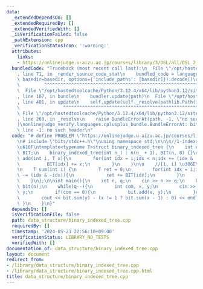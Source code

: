 ```yaml
---
data:
  _extendedDependsOn: []
  _extendedRequiredBy: []
  _extendedVerifiedWith: []
  _isVerificationFailed: false
  _pathExtension: cpp
  _verificationStatusIcon: ':warning:'
  attributes:
    links:
    - https://onlinejudge.u-aizu.ac.jp/courses/library/3/DSL/all/DSL_2_B
  bundledCode: "Traceback (most recent call last):\n  File \"/opt/hostedtoolcache/Python/3.12.4/x64/lib/python3.12/site-packages/onlinejudge_verify/documentation/build.py\"\
    , line 71, in _render_source_code_stat\n    bundled_code = language.bundle(stat.path,\
    \ basedir=basedir, options={'include_paths': [basedir]}).decode()\n          \
    \         ^^^^^^^^^^^^^^^^^^^^^^^^^^^^^^^^^^^^^^^^^^^^^^^^^^^^^^^^^^^^^^^^^^^^^^^^^^^^^^^^^\n\
    \  File \"/opt/hostedtoolcache/Python/3.12.4/x64/lib/python3.12/site-packages/onlinejudge_verify/languages/cplusplus.py\"\
    , line 187, in bundle\n    bundler.update(path)\n  File \"/opt/hostedtoolcache/Python/3.12.4/x64/lib/python3.12/site-packages/onlinejudge_verify/languages/cplusplus_bundle.py\"\
    , line 401, in update\n    self.update(self._resolve(pathlib.Path(included), included_from=path))\n\
    \                ^^^^^^^^^^^^^^^^^^^^^^^^^^^^^^^^^^^^^^^^^^^^^^^^^^^^^^^^^\n \
    \ File \"/opt/hostedtoolcache/Python/3.12.4/x64/lib/python3.12/site-packages/onlinejudge_verify/languages/cplusplus_bundle.py\"\
    , line 260, in _resolve\n    raise BundleErrorAt(path, -1, \"no such header\"\
    )\nonlinejudge_verify.languages.cplusplus_bundle.BundleErrorAt: bits/stdc++.h:\
    \ line -1: no such header\n"
  code: "# define PROBLEM \"https://onlinejudge.u-aizu.ac.jp/courses/library/3/DSL/all/DSL_2_B\"\
    \n# include \"bits/stdc++.h\"\nusing namespace std;\n\n\n//1-indexed \u306B\u6CE8\
    \u610F\ntemplate<typename T>struct binary_indexed_tree {\n    int n;\n    vector<T>\
    \ BIT;\n    binary_indexed_tree(int n_) : n(n_ + 1), BIT(n, 0) {}\n\n    void\
    \ add(int i, T x){\n        for(int idx = i;idx < n;idx += (idx & -idx)){\n  \
    \          BIT[idx] += x;\n        }\n    }\n\n    //[1, i] \u306E\u7DCF\u548C\
    \n    T sum(int i) {\n        T ret = 0;\n        for(int idx = i;idx > 0;idx\
    \ -= (idx & -idx)){\n            ret += BIT[idx];\n        }\n        return ret;\n\
    \    }\n};\n\nint main(){\n    int n, q;\n    cin >> n >> q;\n    binary_indexed_tree<int>\
    \ bit(n);\n    while(q--){\n        int com, x, y;\n        cin >> com >> x >>\
    \ y;\n        if(com == 0){\n            bit.add(x, y);\n        }else{\n    \
    \        cout << bit.sum(y) - (x != 1 ? bit.sum(x - 1) : 0) << endl;\n       \
    \ }\n    }\n}"
  dependsOn: []
  isVerificationFile: false
  path: data_structure/binary_indexed_tree.cpp
  requiredBy: []
  timestamp: '2024-05-23 22:56:10+09:00'
  verificationStatus: LIBRARY_NO_TESTS
  verifiedWith: []
documentation_of: data_structure/binary_indexed_tree.cpp
layout: document
redirect_from:
- /library/data_structure/binary_indexed_tree.cpp
- /library/data_structure/binary_indexed_tree.cpp.html
title: data_structure/binary_indexed_tree.cpp
---
```

